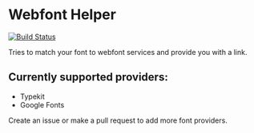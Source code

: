 # Webfont Helper

[![Build Status](https://travis-ci.org/marekhrabe/webfont-helper.svg?branch=master)](https://travis-ci.org/marekhrabe/webfont-helper)

Tries to match your font to webfont services and provide you with a link.

## Currently supported providers:

- Typekit
- Google Fonts

Create an issue or make a pull request to add more font providers.
